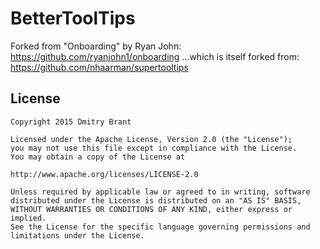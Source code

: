 BetterToolTips
===========


Forked from "Onboarding" by Ryan John:
https://github.com/ryanjohn1/onboarding
...which is itself forked from:
https://github.com/nhaarman/supertooltips

License
-----

	Copyright 2015 Dmitry Brant

	Licensed under the Apache License, Version 2.0 (the "License");
	you may not use this file except in compliance with the License.
	You may obtain a copy of the License at

	http://www.apache.org/licenses/LICENSE-2.0

	Unless required by applicable law or agreed to in writing, software
	distributed under the License is distributed on an "AS IS" BASIS,
	WITHOUT WARRANTIES OR CONDITIONS OF ANY KIND, either express or implied.
	See the License for the specific language governing permissions and
	limitations under the License.
